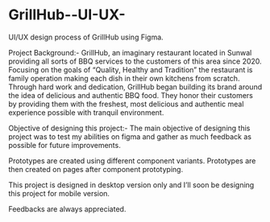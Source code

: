 # GrillHub--UI-UX-

UI/UX design process of GrillHub using Figma.

Project Background:-
GrillHub, an imaginary restaurant located in Sunwal providing all sorts of BBQ services to the customers of this area since 2020. 
Focusing on the goals of “Quality, Healthy and Tradition” the restaurant is family operation making each dish in their own kitchens from scratch. Through hard work and dedication, GrillHub began building its brand around the idea of delicious and authentic BBQ food.
They honor their customers by providing them with the freshest, most delicious and authentic meal experience possible with tranquil environment.

Objective of designing this project:-
The main objective of designing this project was to test my abilities on figma and gather as much feedback as possible for future improvements.

Prototypes are created using different component variants. Prototypes are then created on pages after component prototyping.

This project is designed in desktop version only and I’ll soon be designing this project for mobile version. 

Feedbacks are always appreciated.
